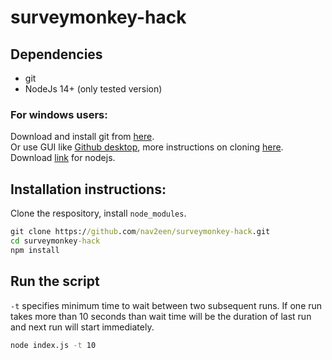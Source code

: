 # surveymonkey-hack

## Dependencies
+ git
+ NodeJs 14+ (only tested version)

### For windows users:
Download and install git from [here](https://github.com/git-for-windows/git/releases/download/v2.27.0.windows.1/Git-2.27.0-64-bit.exe).  
Or use GUI like [Github desktop](https://desktop.github.com/), more instructions on cloning [here](https://docs.github.com/en/github/creating-cloning-and-archiving-repositories/cloning-a-repository).  
Download [link](https://nodejs.org/dist/v14.6.0/node-v14.6.0-x86.msi) for nodejs.

## Installation instructions:
Clone the respository, install `node_modules`.

```bat
git clone https://github.com/nav2een/surveymonkey-hack.git
cd surveymonkey-hack
npm install
```

## Run the script
`-t` specifies minimum time to wait between two subsequent runs. If one run takes more than 10 seconds than wait time will be the duration of last run and next run will start immediately.
```bat
node index.js -t 10
```
